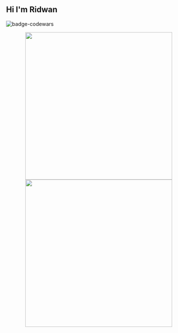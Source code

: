 ## Hi I'm Ridwan


![badge-codewars](https://www.codewars.com/users/ridhlab/badges/small)

<!-- Social Media Start -->

<p align='center'>
  <img  width=400 src='https://github-readme-stats.vercel.app/api?username=ridhlab&theme=vue-dark&show_icons=true&hide_border=true&count_private=true' /> <br/>
  <img  width=400 src='https://github-readme-streak-stats.herokuapp.com/?user=ridhlab&theme=vue-dark&hide_border=true' />
</p>


<!-- Social Media End -->



